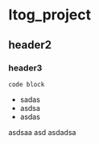 # Itog_project
## header2
### header3

```
code block
```


- sadas
- asdsa
- asdas

asdsaa
asd
asdadsa
